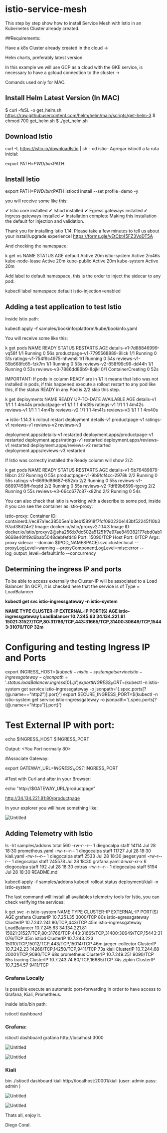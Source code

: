 # istio-service-mesh

This step by step show how to install Service Mesh with Istio in an Kubernetes Cluster already created.


##Requirements:

Have a k8s Cluster already created in the cloud → [<Here an example>](https://github.com/diegokalpa/website-GCP-TERRA)

Helm charts, preferably latest version.

In this example we will use GCP as a cloud with the GKE service,  is necessary to have a gcloud connection to the cluster → [<install gcloud here>](https://cloud.google.com/sdk/docs/install)

Comands used only for MAC.

## Install Helm Latest Version (In MAC)

$ curl -fsSL -o get_helm.sh https://raw.githubusercontent.com/helm/helm/main/scripts/get-helm-3
$ chmod 700 get_helm.sh
$ ./get_helm.sh

## Download Istio

curl -L https://istio.io/downloadIstio | sh -
cd istio-<version-descargada>
Agregar istioctl a la ruta inicial:

export PATH=$PWD/bin:$PATH

## Install Istio

export PATH=$PWD/bin:$PATH
istioctl install --set profile=demo -y

you will receive some like this:

✔ Istio core installed
✔ Istiod installed
✔ Egress gateways installed
✔ Ingress gateways installed
✔ Installation complete                                                                                                                        Making this installation the default for injection and validation.

Thank you for installing Istio 1.14.  Please take a few minutes to tell us about your install/upgrade experience!  https://forms.gle/yEtCbt45FZ3VoDT5A

And checking the namespace:

k get ns
NAME              STATUS   AGE
default           Active   20m
istio-system      Active   2m46s
kube-node-lease   Active   20m
kube-public       Active   20m
kube-system       Active   20m

Add label to default namespace, this is the order to inject the sidecar to any pod:

kubectl label namespace default istio-injection=enabled

## Adding a test application to test Istio

Inside Istio path:

kubectl apply -f samples/bookinfo/platform/kube/bookinfo.yaml

You will receive some like this:

k get pods
NAME                              READY   STATUS              RESTARTS   AGE
details-v1-7d88846999-vq58f       1/1     Running             0          56s
productpage-v1-7795568889-9llck   1/1     Running             0          51s
ratings-v1-754f9c4975-hhwm8       1/1     Running             0          54s
reviews-v1-55b668fc65-fzk7m       1/1     Running             0          53s
reviews-v2-858f99c99-dd44h        1/1     Running             0          53s
reviews-v3-7886dd86b9-8pjkl       0/1     ContainerCreating   0          52s

IMPORTANT: If pods in column READY are in 1/1 it means that Istio was not installed in pods, if this happened execute a rollout restart to any pod like this, if the status READY in any Pod is 2/2 skip this step.

k get deployments
NAME             READY   UP-TO-DATE   AVAILABLE   AGE
details-v1       1/1     1            1           4m44s
productpage-v1   1/1     1            1           4m39s
ratings-v1       1/1     1            1           4m42s
reviews-v1       1/1     1            1           4m41s
reviews-v2       1/1     1            1           4m41s
reviews-v3       1/1     1            1           4m40s

➜  istio-1.14.3 k rollout restart deployment details-v1 productpage-v1 ratings-v1 reviews-v1 reviews-v2 reviews-v3

deployment.apps/details-v1 restarted
deployment.apps/productpage-v1 restarted
deployment.apps/ratings-v1 restarted
deployment.apps/reviews-v1 restarted
deployment.apps/reviews-v2 restarted
deployment.apps/reviews-v3 restarted

If Istio was correctly installed the Ready column will show 2/2:

k get pods
NAME                             READY   STATUS    RESTARTS   AGE
details-v1-5b76489879-l8bcn      2/2     Running   0          55s
productpage-v1-9b9fcf4cc-2978k   2/2     Running   0          55s
ratings-v1-6699d86687-652xb      2/2     Running   0          55s
reviews-v1-86697458ff-fxqdd      2/2     Running   0          55s
reviews-v2-7df89b6599-tgcvg      2/2     Running   0          55s
reviews-v3-66cc677c87-x82hd      2/2     Running   0          54s

You can also check that Istio is working with a describe to some pod, inside it you can see the container as istio-proxy:

istio-proxy:
    Container ID:  containerd://ec87a1ec38505ea1b3eb158918f7fcf090220e143bf52245f10b397ad38d24e2
    Image:         docker.io/istio/proxyv2:1.14.3
    Image ID:      docker.io/istio/proxyv2@sha256:b7dc502a51251f7e97ae849382177ebd0ab19668e40f49d6bab5048debfefd48
    Port:          15090/TCP
    Host Port:     0/TCP
    Args:
      proxy
      sidecar
      --domain
      $(POD_NAMESPACE).svc.cluster.local
      --proxyLogLevel=warning
      --proxyComponentLogLevel=misc:error
      --log_output_level=default:info
      --concurrency


## Determining the ingress IP and ports

To be able to access externally the Cluster-IP will be associated to a Load Balancer (In GCP), it is checked here that the service is of Type = LoadBalancer

**kubectl get svc istio-ingressgateway -n istio-system**

**NAME                   TYPE           CLUSTER-IP    EXTERNAL-IP     PORT(S)                                                                      AGE
istio-ingressgateway   LoadBalancer   10.7.245.63   34.134.221.81   15021:31527/TCP,80:31766/TCP,443:31665/TCP,31400:30649/TCP,15443:31076/TCP   32m**

# Configuring and testing Ingress IP and Ports 

export INGRESS_HOST=$(kubectl -n istio-system get service istio-ingressgateway -o jsonpath='{.status.loadBalancer.ingress[0].ip}')
export INGRESS_PORT=$(kubectl -n istio-system get service istio-ingressgateway -o jsonpath='{.spec.ports[?(@.name=="http2")].port}')
export SECURE_INGRESS_PORT=$(kubectl -n istio-system get service istio-ingressgateway -o jsonpath='{.spec.ports[?(@.name=="https")].port}')

# Test External IP with port:

echo $INGRESS_HOST $INGRESS_PORT


Output: <Your Public IP> <You Port normally 80>

#Associate Gateway:

export GATEWAY_URL=$INGRESS_HOST:$INGRESS_PORT

#Test with Curl and after in your Browser:

echo "http://$GATEWAY_URL/productpage"

http://34.134.221.81:80/productpage

In your explorer you will have  something like:

![Untitled](https://s3-us-west-2.amazonaws.com/secure.notion-static.com/7e99ce0c-7afa-4182-8230-d073240b4c23/Untitled.png)

## Adding Telemetry with Istio

ls -lrt samples/addons
total 560
-rw-r--r--  1 diegocalpa  staff   14114 Jul 28 18:30 prometheus.yaml
-rw-r--r--  1 diegocalpa  staff   11727 Jul 28 18:30 kiali.yaml
-rw-r--r--  1 diegocalpa  staff    2533 Jul 28 18:30 jaeger.yaml
-rw-r--r--  1 diegocalpa  staff  245578 Jul 28 18:30 grafana.yaml
drwxr-xr-x  6 diegocalpa  staff     192 Jul 28 18:30 extras
-rw-r--r--  1 diegocalpa  staff    5194 Jul 28 18:30 README.md

kubectl apply -f samples/addons
kubectl rollout status deployment/kiali -n istio-system

The last command will install all availables telemetry tools for Istio, you can check verifying the services:

k get svc -n istio-system
NAME                   TYPE           CLUSTER-IP     EXTERNAL-IP     PORT(S)                                                                      AGE
grafana                ClusterIP      10.7.251.35    <none>          3000/TCP                                                                     80s
istio-egressgateway    ClusterIP      10.7.242.241   <none>          80/TCP,443/TCP                                                               45m
istio-ingressgateway   LoadBalancer   10.7.245.63    34.134.221.81   15021:31527/TCP,80:31766/TCP,443:31665/TCP,31400:30649/TCP,15443:31076/TCP   45m
istiod                 ClusterIP      10.7.243.223   <none>          15010/TCP,15012/TCP,443/TCP,15014/TCP                                        46m
jaeger-collector       ClusterIP      10.7.242.23    <none>          14268/TCP,14250/TCP,9411/TCP                                                 73s
kiali                  ClusterIP      10.7.244.68    <none>          20001/TCP,9090/TCP                                                           68s
prometheus             ClusterIP      10.7.249.251   <none>          9090/TCP                                                                     65s
tracing                ClusterIP      10.7.243.74    <none>          80/TCP,16685/TCP                                                             74s
zipkin                 ClusterIP      10.7.254.57    <none>          9411/TCP

###  Grafana Locally

Is possible execute an automatic port-forwarding in order to have access to Grafana, Kiali, Prometheus.

inside Istio/bin path:

istioctl dashboard <tool>

### Grafana:

istioctl dashboard grafana
http://localhost:3000

![Untitled](https://s3-us-west-2.amazonaws.com/secure.notion-static.com/41ff4613-0901-4695-9929-3dc17db7be39/Untitled.png)

![Untitled](https://s3-us-west-2.amazonaws.com/secure.notion-static.com/dadeb042-d80a-48d3-bcb4-8338f6df0421/Untitled.png)

### Kiali

bin ./istioctl dashboard kiali
http://localhost:20001/kiali (user: admin pass: admin )

![Untitled](https://s3-us-west-2.amazonaws.com/secure.notion-static.com/167b4ab6-44a4-46ff-9786-2648f0390b38/Untitled.png)

![Untitled](https://s3-us-west-2.amazonaws.com/secure.notion-static.com/03e36e36-1c3f-443a-8d9f-1b472c7a1c26/Untitled.png)

Thats all, enjoy it.

Diego Coral.